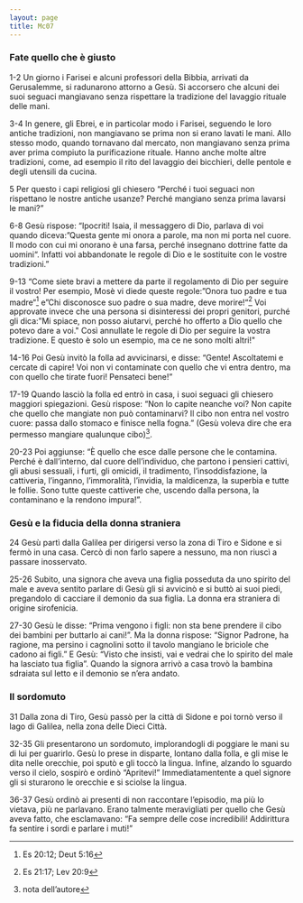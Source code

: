 ```yaml
---
layout: page
title: Mc07
---
```


### Fate quello che è giusto
1-2 Un giorno i Farisei e alcuni professori della Bibbia, arrivati da
Gerusalemme, si radunarono attorno a Gesù. Si accorsero che alcuni dei
suoi seguaci mangiavano senza rispettare la tradizione del lavaggio
rituale delle mani.

3-4 In genere, gli Ebrei, e in particolar modo i Farisei, seguendo le
loro antiche tradizioni, non mangiavano se prima non si erano lavati le
mani. Allo stesso modo, quando tornavano dal mercato, non mangiavano
senza prima aver prima compiuto la purificazione rituale. Hanno anche
molte altre tradizioni, come, ad esempio il rito del lavaggio dei
bicchieri, delle pentole e degli utensili da cucina.

5 Per questo i capi religiosi gli chiesero “Perché i tuoi seguaci non
rispettano le nostre antiche usanze? Perché mangiano senza prima lavarsi
le mani?”

6-8 Gesù rispose: “Ipocriti! Isaia, il messaggero di Dio, parlava di voi
quando diceva:”Questa gente mi onora a parole, ma non mi porta nel
cuore. Il modo con cui mi onorano è una farsa, perché insegnano dottrine
fatte da uomini“. Infatti voi abbandonate le regole di Dio e le
sostituite con le vostre tradizioni.”

9-13 “Come siete bravi a mettere da parte il regolamento di Dio per
seguire il vostro! Per esempio, Mosè vi diede queste regole:”Onora tuo
padre e tua madre“[^3] e”Chi disconosce suo padre o sua madre, deve
morire!“[^4] Voi approvate invece che una persona si disinteressi dei
propri genitori, purché gli dica:”Mi spiace, non posso aiutarvi, perché
ho offerto a Dio quello che potevo dare a voi." Così annullate le regole
di Dio per seguire la vostra tradizione. E questo è solo un esempio, ma
ce ne sono molti altri!"

14-16 Poi Gesù invitò la folla ad avvicinarsi, e disse: “Gente!
Ascoltatemi e cercate di capire! Voi non vi contaminate con quello che
vi entra dentro, ma con quello che tirate fuori! Pensateci bene!”

17-19 Quando lasciò la folla ed entrò in casa, i suoi seguaci gli
chiesero maggiori spiegazioni. Gesù rispose: “Non lo capite neanche voi?
Non capite che quello che mangiate non può contaminarvi? Il cibo non
entra nel vostro cuore: passa dallo stomaco e finisce nella fogna.”
(Gesù voleva dire che era permesso mangiare qualunque cibo)[^5].

20-23 Poi aggiunse: “È quello che esce dalle persone che le contamina.
Perché è dall’interno, dal cuore dell’individuo, che partono i pensieri
cattivi, gli abusi sessuali, i furti, gli omicidi, il tradimento,
l’insoddisfazione, la cattiveria, l’inganno, l’immoralità, l’invidia, la
maldicenza, la superbia e tutte le follie. Sono tutte queste cattiverie
che, uscendo dalla persona, la contaminano e la rendono impura!”.

### Gesù e la fiducia della donna straniera
24 Gesù partì dalla Galilea per dirigersi verso la zona di Tiro e Sidone
e si fermò in una casa. Cercò di non farlo sapere a nessuno, ma non
riuscì a passare inosservato.

25-26 Subito, una signora che aveva una figlia posseduta da uno spirito
del male e aveva sentito parlare di Gesù gli si avvicinò e si buttò ai
suoi piedi, pregandolo di cacciare il demonio da sua figlia. La donna
era straniera di origine sirofenicia.

27-30 Gesù le disse: “Prima vengono i figli: non sta bene prendere il
cibo dei bambini per buttarlo ai cani!”. Ma la donna rispose: “Signor
Padrone, ha ragione, ma persino i cagnolini sotto il tavolo mangiano le
briciole che cadono ai figli.” E Gesù: “Visto che insisti, vai e vedrai
che lo spirito del male ha lasciato tua figlia”. Quando la signora
arrivò a casa trovò la bambina sdraiata sul letto e il demonio se n’era
andato.

### Il sordomuto
31 Dalla zona di Tiro, Gesù passò per la città di Sidone e poi tornò
verso il lago di Galilea, nella zona delle Dieci Città.

32-35 Gli presentarono un sordomuto, implorandogli di poggiare le mani
su di lui per guarirlo. Gesù lo prese in disparte, lontano dalla folla,
e gli mise le dita nelle orecchie, poi sputò e gli toccò la lingua.
Infine, alzando lo sguardo verso il cielo, sospirò e ordinò “Apritevi!”
Immediatamentente a quel signore gli si sturarono le orecchie e si
sciolse la lingua.

36-37 Gesù ordinò ai presenti di non raccontare l’episodio, ma più lo
vietava, più ne parlavano. Erano talmente meravigliati per quello che
Gesù aveva fatto, che esclamavano: “Fa sempre delle cose incredibili!
Addirittura fa sentire i sordi e parlare i muti!”

[^3]: Es 20:12; Deut 5:16

[^4]: Es 21:17; Lev 20:9

[^5]: nota dell’autore